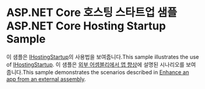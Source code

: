 # <a name="aspnet-core-hosting-startup-sample"></a><span data-ttu-id="6b2aa-101">ASP.NET Core 호스팅 스타트업 샘플</span><span class="sxs-lookup"><span data-stu-id="6b2aa-101">ASP.NET Core Hosting Startup Sample</span></span>

<span data-ttu-id="6b2aa-102">이 샘플은 [IHostingStartup](https://docs.microsoft.com/dotnet/api/microsoft.aspnetcore.hosting.ihostingstartup)의 사용법을 보여줍니다.</span><span class="sxs-lookup"><span data-stu-id="6b2aa-102">This sample illustrates the use of [IHostingStartup](https://docs.microsoft.com/dotnet/api/microsoft.aspnetcore.hosting.ihostingstartup).</span></span> <span data-ttu-id="6b2aa-103">이 샘플은 [외부 어셈블리에서 앱 향상](https://docs.microsoft.com/aspnet/core/fundamentals/host/platform-specific-configuration)에 설명된 시나리오를 보여줍니다.</span><span class="sxs-lookup"><span data-stu-id="6b2aa-103">This sample demonstrates the scenarios described in [Enhance an app from an external assembly](https://docs.microsoft.com/aspnet/core/fundamentals/host/platform-specific-configuration).</span></span>
